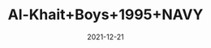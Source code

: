 ---
title: 'Al-Khait+Boys+1995+NAVY'
date: '2021-12-21' 
metatag: '' 
inventory: '3.0' 
draft: false 
# meta description 
shortDescripton: 'Al-Khait+Boys+1995+NAVY'
description: 'Boys'
longdescription: ''
featured: False
# product Price
price: '2730.0'
# Product Short Description
shortDescription: 'Al-Khait+Boys+1995+NAVY'
productID: 'D070F201-6762-EC11-995F-005056B3A416'
type: 'products'
category: 'Boys' 
thumnailproduct: 'https://alkhait.eralive.net/images/products/D070F201-6762-EC11-995F-005056B3A4161.png' 
images:
  - image: 'images/products/D070F201-6762-EC11-995F-005056B3A4161.png'  
  - image: 'images/products/D070F201-6762-EC11-995F-005056B3A4162.png'  
  - image: 'images/products/D070F201-6762-EC11-995F-005056B3A4163.png'  
---